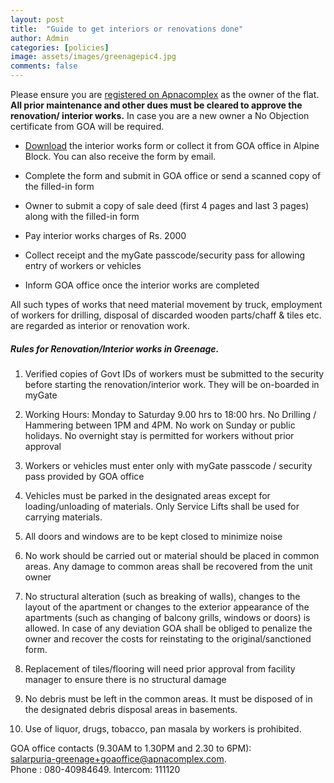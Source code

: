 ```yaml
---
layout: post
title:  "Guide to get interiors or renovations done"
author: Admin
categories: [policies]
image: assets/images/greenagepic4.jpg
comments: false
---
```


Please ensure you are <a href="{{ site.baseurl }}/registration/">registered on Apnacomplex</a> as the owner of the flat. **All prior maintenance and other dues must be cleared to approve the renovation/ interior works.** In case you are a new owner a No Objection certificate from GOA will be required.

* <a target="_blank" href="https://drive.google.com/file/d/12fiG53DochlPCA1zVKJmnHLsiYx1xzZ5/view?usp=sharing">Download</a> the interior works form or collect it from GOA office in Alpine Block. You can also receive the form by email.

* Complete the form and submit in GOA office or send a scanned copy of the filled-in form

* Owner to submit a copy of sale deed (first 4 pages and last 3 pages) along with the filled-in form 

* Pay interior works charges of Rs. 2000

* Collect receipt and the myGate passcode/security pass for allowing entry of workers or vehicles 

* Inform GOA office once the interior works are completed 

All such types of works that need material movement by truck, employment of workers for drilling, disposal of discarded wooden parts/chaff & tiles etc. are regarded as interior or renovation work. 

##### Rules for Renovation/Interior works in Greenage. 

1. Verified copies of Govt IDs of workers must be submitted to the security before starting the renovation/interior work. They will be on-boarded in myGate

2. Working Hours:​ Monday to Saturday 9.00 hrs to 18:00 hrs. No Drilling / Hammering between 1PM and 4PM. No work on Sunday or public holidays. No overnight stay is permitted for workers without prior approval

3. Workers or vehicles must enter only with myGate passcode / security pass provided by GOA office

4. Vehicles must be parked in the designated areas except for loading/unloading of materials. Only Service Lifts shall be used for carrying materials. 

5. ​All  doors and windows are to be kept closed to minimize noise

6. No work should be carried out or material should be placed in common areas.  Any damage to common areas shall be recovered from the unit owner

7. No structural alteration (such as breaking of walls), changes to the layout of the apartment or changes to the exterior appearance of the apartments (such as changing of balcony grills, windows or doors)  is allowed. In case of any deviation GOA shall be obliged to penalize the owner and recover the costs for reinstating to the original/sanctioned form.

8. Replacement of tiles/flooring will need prior approval from facility manager to ensure there is no structural damage

9. No debris must be left in the common areas. It must be disposed of in the designated debris disposal areas in basements. 

10. Use of liquor, drugs, tobacco, pan masala by workers is prohibited.

GOA office contacts (9.30AM to 1.30PM and 2.30 to 6PM):    
salarpuria-greenage+goaoffice@apnacomplex.com.    
Phone : 080-40984649. Intercom: 111120    

